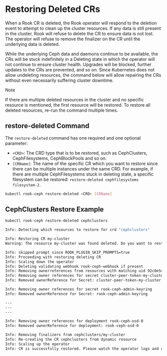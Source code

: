 # Restoring Deleted CRs

When a Rook CR is deleted, the Rook operator will respond to the deletion event to attempt to clean up the cluster resources. If any data is still present in the cluster, Rook will refuse to delete the CR to ensure data is not lost. The operator will refuse to remove the finalizer on the CR until the underlying data is deleted.

While the underlying Ceph data and daemons continue to be available, the CRs will be stuck indefinitely in a Deleting state in which the operator will not continue to ensure cluster health. Upgrades will be blocked, further updates to the CRs are prevented, and so on. Since Kubernetes does not allow undeleting resources, the command below will allow repairing the CRs without even necessarily suffering cluster downtime.

> [!NOTE]
> If there are multiple deleted resources in the cluster and no specific resource is mentioned, the first resource will be restored. To restore all deleted resources, re-run the command multiple times.

## restore-deleted Command

The `restore-deleted` command has one required and one optional parameter:

- `<CRD>`: The CRD type that is to be restored, such as CephClusters, CephFilesystems, CephBlockPools and so on.
- `[CRName]`: The name of the specific CR which you want to restore since there can be multiple instances under the same CRD. For example, if there are multiple CephFilesystems stuck in deleting state, a specific filesystem can be restored: `restore-deleted cephfilesystems filesystem-2`.

```bash
kubectl rook-ceph restore-deleted <CRD> [CRName]
```

## CephClusters Restore Example

```bash
kubectl rook-ceph restore-deleted cephclusters

Info: Detecting which resources to restore for crd "cephclusters"

Info: Restoring CR my-cluster
Warning: The resource my-cluster was found deleted. Do you want to restore it? yes | no

Info: skipped prompt since ROOK_PLUGIN_SKIP_PROMPTS=true
Info: Proceeding with restoring deleting CR
Info: Scaling down the operator
Info: Deleting validating webhook rook-ceph-webhook if present
Info: Removing ownerreferences from resources with matching uid 92c0e549-44fd-43db-80ba-5473db996208
Info: Removing owner references for secret cluster-peer-token-my-cluster
Info: Removed ownerReference for Secret: cluster-peer-token-my-cluster

Info: Removing owner references for secret rook-ceph-admin-keyring
Info: Removed ownerReference for Secret: rook-ceph-admin-keyring

---
---
---

Info: Removing owner references for deployment rook-ceph-osd-0
Info: Removed ownerReference for deployment: rook-ceph-osd-0

Info: Removing finalizers from cephclusters/my-cluster
Info: Re-creating the CR cephclusters from dynamic resource
Info: Scaling up the operator
Info: CR is successfully restored. Please watch the operator logs and check the crd
```
